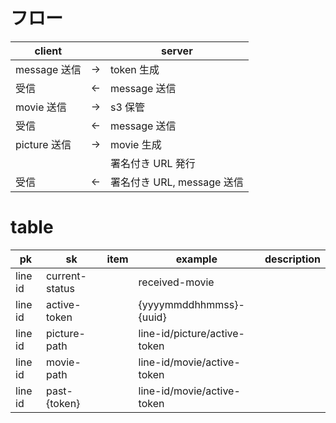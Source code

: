 # フロー

|client||server|
|-|-|-|
|message 送信|→|token 生成|
|受信|←|message 送信|
|movie 送信|→|s3 保管|
|受信|←|message 送信|
|picture 送信|→|movie 生成|
|||署名付き URL 発行|
|受信|←|署名付き URL, message 送信|

# table 

|pk|sk|item|example|description|
|-|-|-|-|-|
|line id|current-status||received-movie||
|line id|active-token||{yyyymmddhhmmss}-{uuid}||
|line id|picture-path||line-id/picture/active-token||
|line id|movie-path||line-id/movie/active-token||
|line id|past-{token}||line-id/movie/active-token||

